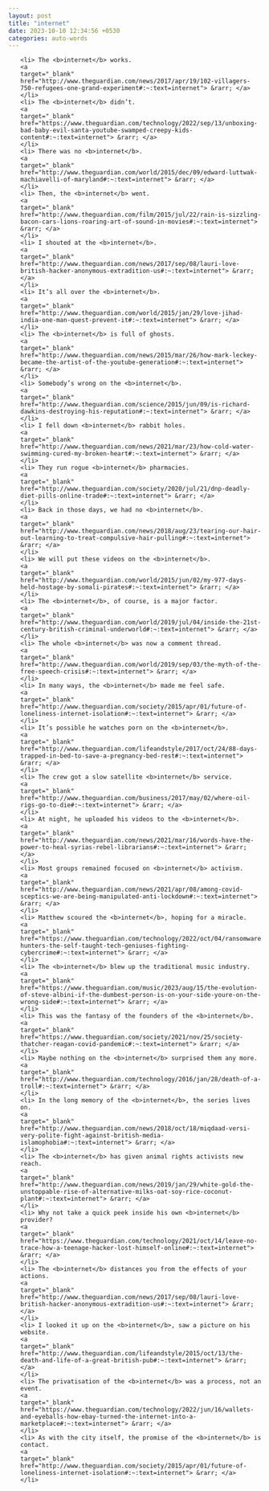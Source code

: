 ```yaml
---
layout: post
title: "internet"
date: 2023-10-10 12:34:56 +0530
categories: auto-words
---
```

<ol>

    <li> The <b>internet</b> works.
    <a 
    target="_blank" 
    href="http://www.theguardian.com/news/2017/apr/19/102-villagers-750-refugees-one-grand-experiment#:~:text=internet"> &rarr; </a>
    </li>
    <li> The <b>internet</b> didn’t.
    <a 
    target="_blank" 
    href="https://www.theguardian.com/technology/2022/sep/13/unboxing-bad-baby-evil-santa-youtube-swamped-creepy-kids-content#:~:text=internet"> &rarr; </a>
    </li>
    <li> There was no <b>internet</b>.
    <a 
    target="_blank" 
    href="http://www.theguardian.com/world/2015/dec/09/edward-luttwak-machiavelli-of-maryland#:~:text=internet"> &rarr; </a>
    </li>
    <li> Then, the <b>internet</b> went.
    <a 
    target="_blank" 
    href="http://www.theguardian.com/film/2015/jul/22/rain-is-sizzling-bacon-cars-lions-roaring-art-of-sound-in-movies#:~:text=internet"> &rarr; </a>
    </li>
    <li> I shouted at the <b>internet</b>.
    <a 
    target="_blank" 
    href="http://www.theguardian.com/news/2017/sep/08/lauri-love-british-hacker-anonymous-extradition-us#:~:text=internet"> &rarr; </a>
    </li>
    <li> It’s all over the <b>internet</b>.
    <a 
    target="_blank" 
    href="http://www.theguardian.com/world/2015/jan/29/love-jihad-india-one-man-quest-prevent-it#:~:text=internet"> &rarr; </a>
    </li>
    <li> The <b>internet</b> is full of ghosts.
    <a 
    target="_blank" 
    href="http://www.theguardian.com/news/2015/mar/26/how-mark-leckey-became-the-artist-of-the-youtube-generation#:~:text=internet"> &rarr; </a>
    </li>
    <li> Somebody’s wrong on the <b>internet</b>.
    <a 
    target="_blank" 
    href="http://www.theguardian.com/science/2015/jun/09/is-richard-dawkins-destroying-his-reputation#:~:text=internet"> &rarr; </a>
    </li>
    <li> I fell down <b>internet</b> rabbit holes.
    <a 
    target="_blank" 
    href="http://www.theguardian.com/news/2021/mar/23/how-cold-water-swimming-cured-my-broken-heart#:~:text=internet"> &rarr; </a>
    </li>
    <li> They run rogue <b>internet</b> pharmacies.
    <a 
    target="_blank" 
    href="http://www.theguardian.com/society/2020/jul/21/dnp-deadly-diet-pills-online-trade#:~:text=internet"> &rarr; </a>
    </li>
    <li> Back in those days, we had no <b>internet</b>.
    <a 
    target="_blank" 
    href="http://www.theguardian.com/news/2018/aug/23/tearing-our-hair-out-learning-to-treat-compulsive-hair-pulling#:~:text=internet"> &rarr; </a>
    </li>
    <li> We will put these videos on the <b>internet</b>.
    <a 
    target="_blank" 
    href="http://www.theguardian.com/world/2015/jun/02/my-977-days-held-hostage-by-somali-pirates#:~:text=internet"> &rarr; </a>
    </li>
    <li> The <b>internet</b>, of course, is a major factor.
    <a 
    target="_blank" 
    href="http://www.theguardian.com/world/2019/jul/04/inside-the-21st-century-british-criminal-underworld#:~:text=internet"> &rarr; </a>
    </li>
    <li> The whole <b>internet</b> was now a comment thread.
    <a 
    target="_blank" 
    href="http://www.theguardian.com/world/2019/sep/03/the-myth-of-the-free-speech-crisis#:~:text=internet"> &rarr; </a>
    </li>
    <li> In many ways, the <b>internet</b> made me feel safe.
    <a 
    target="_blank" 
    href="http://www.theguardian.com/society/2015/apr/01/future-of-loneliness-internet-isolation#:~:text=internet"> &rarr; </a>
    </li>
    <li> It’s possible he watches porn on the <b>internet</b>.
    <a 
    target="_blank" 
    href="http://www.theguardian.com/lifeandstyle/2017/oct/24/88-days-trapped-in-bed-to-save-a-pregnancy-bed-rest#:~:text=internet"> &rarr; </a>
    </li>
    <li> The crew got a slow satellite <b>internet</b> service.
    <a 
    target="_blank" 
    href="http://www.theguardian.com/business/2017/may/02/where-oil-rigs-go-to-die#:~:text=internet"> &rarr; </a>
    </li>
    <li> At night, he uploaded his videos to the <b>internet</b>.
    <a 
    target="_blank" 
    href="http://www.theguardian.com/news/2021/mar/16/words-have-the-power-to-heal-syrias-rebel-librarians#:~:text=internet"> &rarr; </a>
    </li>
    <li> Most groups remained focused on <b>internet</b> activism.
    <a 
    target="_blank" 
    href="http://www.theguardian.com/news/2021/apr/08/among-covid-sceptics-we-are-being-manipulated-anti-lockdown#:~:text=internet"> &rarr; </a>
    </li>
    <li> Matthew scoured the <b>internet</b>, hoping for a miracle.
    <a 
    target="_blank" 
    href="https://www.theguardian.com/technology/2022/oct/04/ransomware-hunters-the-self-taught-tech-geniuses-fighting-cybercrime#:~:text=internet"> &rarr; </a>
    </li>
    <li> The <b>internet</b> blew up the traditional music industry.
    <a 
    target="_blank" 
    href="https://www.theguardian.com/music/2023/aug/15/the-evolution-of-steve-albini-if-the-dumbest-person-is-on-your-side-youre-on-the-wrong-side#:~:text=internet"> &rarr; </a>
    </li>
    <li> This was the fantasy of the founders of the <b>internet</b>.
    <a 
    target="_blank" 
    href="https://www.theguardian.com/society/2021/nov/25/society-thatcher-reagan-covid-pandemic#:~:text=internet"> &rarr; </a>
    </li>
    <li> Maybe nothing on the <b>internet</b> surprised them any more.
    <a 
    target="_blank" 
    href="http://www.theguardian.com/technology/2016/jan/28/death-of-a-troll#:~:text=internet"> &rarr; </a>
    </li>
    <li> In the long memory of the <b>internet</b>, the series lives on.
    <a 
    target="_blank" 
    href="http://www.theguardian.com/news/2018/oct/18/miqdaad-versi-very-polite-fight-against-british-media-islamophobia#:~:text=internet"> &rarr; </a>
    </li>
    <li> The <b>internet</b> has given animal rights activists new reach.
    <a 
    target="_blank" 
    href="http://www.theguardian.com/news/2019/jan/29/white-gold-the-unstoppable-rise-of-alternative-milks-oat-soy-rice-coconut-plant#:~:text=internet"> &rarr; </a>
    </li>
    <li> Why not take a quick peek inside his own <b>internet</b> provider?
    <a 
    target="_blank" 
    href="https://www.theguardian.com/technology/2021/oct/14/leave-no-trace-how-a-teenage-hacker-lost-himself-online#:~:text=internet"> &rarr; </a>
    </li>
    <li> The <b>internet</b> distances you from the effects of your actions.
    <a 
    target="_blank" 
    href="http://www.theguardian.com/news/2017/sep/08/lauri-love-british-hacker-anonymous-extradition-us#:~:text=internet"> &rarr; </a>
    </li>
    <li> I looked it up on the <b>internet</b>, saw a picture on his website.
    <a 
    target="_blank" 
    href="http://www.theguardian.com/lifeandstyle/2015/oct/13/the-death-and-life-of-a-great-british-pub#:~:text=internet"> &rarr; </a>
    </li>
    <li> The privatisation of the <b>internet</b> was a process, not an event.
    <a 
    target="_blank" 
    href="https://www.theguardian.com/technology/2022/jun/16/wallets-and-eyeballs-how-ebay-turned-the-internet-into-a-marketplace#:~:text=internet"> &rarr; </a>
    </li>
    <li> As with the city itself, the promise of the <b>internet</b> is contact.
    <a 
    target="_blank" 
    href="http://www.theguardian.com/society/2015/apr/01/future-of-loneliness-internet-isolation#:~:text=internet"> &rarr; </a>
    </li>
